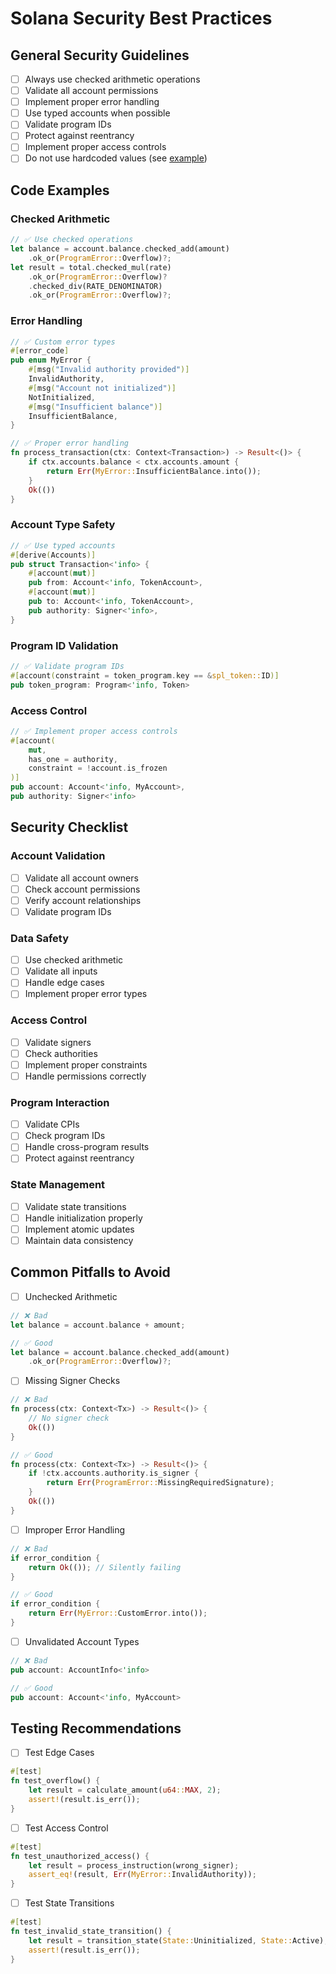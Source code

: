 # Solana Security Best Practices

## General Security Guidelines

- [ ] Always use checked arithmetic operations
- [ ] Validate all account permissions
- [ ] Implement proper error handling
- [ ] Use typed accounts when possible
- [ ] Validate program IDs
- [ ] Protect against reentrancy
- [ ] Implement proper access controls
- [ ] Do not use hardcoded values (see [example](https://code4rena.com/reports/2025-01-pump-science#11-hardcoded-program-ids-in-constants-create-deployment-inflexibility-and-testing-challenges))

## Code Examples

### Checked Arithmetic

```rust
// ✅ Use checked operations
let balance = account.balance.checked_add(amount)
    .ok_or(ProgramError::Overflow)?;
let result = total.checked_mul(rate)
    .ok_or(ProgramError::Overflow)?
    .checked_div(RATE_DENOMINATOR)
    .ok_or(ProgramError::Overflow)?;
```

### Error Handling

```rust
// ✅ Custom error types
#[error_code]
pub enum MyError {
    #[msg("Invalid authority provided")]
    InvalidAuthority,
    #[msg("Account not initialized")]
    NotInitialized,
    #[msg("Insufficient balance")]
    InsufficientBalance,
}

// ✅ Proper error handling
fn process_transaction(ctx: Context<Transaction>) -> Result<()> {
    if ctx.accounts.balance < ctx.accounts.amount {
        return Err(MyError::InsufficientBalance.into());
    }
    Ok(())
}
```

### Account Type Safety

```rust
// ✅ Use typed accounts
#[derive(Accounts)]
pub struct Transaction<'info> {
    #[account(mut)]
    pub from: Account<'info, TokenAccount>,
    #[account(mut)]
    pub to: Account<'info, TokenAccount>,
    pub authority: Signer<'info>,
}
```

### Program ID Validation

```rust
// ✅ Validate program IDs
#[account(constraint = token_program.key == &spl_token::ID)]
pub token_program: Program<'info, Token>
```

### Access Control

```rust
// ✅ Implement proper access controls
#[account(
    mut,
    has_one = authority,
    constraint = !account.is_frozen
)]
pub account: Account<'info, MyAccount>,
pub authority: Signer<'info>
```

## Security Checklist

### Account Validation
- [ ] Validate all account owners
- [ ] Check account permissions
- [ ] Verify account relationships
- [ ] Validate program IDs

### Data Safety
- [ ] Use checked arithmetic
- [ ] Validate all inputs
- [ ] Handle edge cases
- [ ] Implement proper error types

### Access Control
- [ ] Validate signers
- [ ] Check authorities
- [ ] Implement proper constraints
- [ ] Handle permissions correctly

### Program Interaction
- [ ] Validate CPIs
- [ ] Check program IDs
- [ ] Handle cross-program results
- [ ] Protect against reentrancy

### State Management
- [ ] Validate state transitions
- [ ] Handle initialization properly
- [ ] Implement atomic updates
- [ ] Maintain data consistency

## Common Pitfalls to Avoid

- [ ] Unchecked Arithmetic
```rust
// ❌ Bad
let balance = account.balance + amount;

// ✅ Good
let balance = account.balance.checked_add(amount)
    .ok_or(ProgramError::Overflow)?;
```

- [ ] Missing Signer Checks
```rust
// ❌ Bad
fn process(ctx: Context<Tx>) -> Result<()> {
    // No signer check
    Ok(())
}

// ✅ Good
fn process(ctx: Context<Tx>) -> Result<()> {
    if !ctx.accounts.authority.is_signer {
        return Err(ProgramError::MissingRequiredSignature);
    }
    Ok(())
}
```

- [ ] Improper Error Handling
```rust
// ❌ Bad
if error_condition {
    return Ok(()); // Silently failing
}

// ✅ Good
if error_condition {
    return Err(MyError::CustomError.into());
}
```

- [ ] Unvalidated Account Types
```rust
// ❌ Bad
pub account: AccountInfo<'info>

// ✅ Good
pub account: Account<'info, MyAccount>
```

## Testing Recommendations

- [ ] Test Edge Cases
```rust
#[test]
fn test_overflow() {
    let result = calculate_amount(u64::MAX, 2);
    assert!(result.is_err());
}
```

- [ ] Test Access Control
```rust
#[test]
fn test_unauthorized_access() {
    let result = process_instruction(wrong_signer);
    assert_eq!(result, Err(MyError::InvalidAuthority));
}
```

- [ ] Test State Transitions
```rust
#[test]
fn test_invalid_state_transition() {
    let result = transition_state(State::Uninitialized, State::Active);
    assert!(result.is_err());
}
```